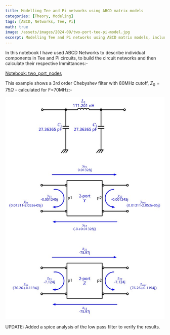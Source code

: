 ```yaml
---
title: Modelling Tee and Pi networks using ABCD matrix models
categories: [Theory, Modeling]
tags: [ABCD, Networks, Tee, Pi]
math: true
image: /assets/images/2024-09/two-port-tee-pi-model.jpg
excerpt: Modelling Tee and Pi networks using ABCD matrix models, including an example chebyshev pi low pass filter.
---
```


In this notebook I have used ABCD Networks to describe individual components in Tee and Pi circuits, to build the circuit networks and then calculate their respective Immittances:-

[Notebook: two_port_nodes](https://github.com/M0YCX/ycx_rf_notebooks/blob/master/Math/two_port_nodes.ipynb)

This example shows a 3rd order Chebyshev filter with 80MHz cutoff, $Z_0=75\Omega$ - calculated for F=70MHz:-

![Screenshot of the Chebyshev 3rd order filter constructed from ABCD matrices](/assets/images/2024-09/two-port-tee-pi-model.jpg "Screenshot of the Chebyshev 3rd order filter constructed from ABCD matrices")

UPDATE: Added a spice analysis of the low pass filter to verify the results.
